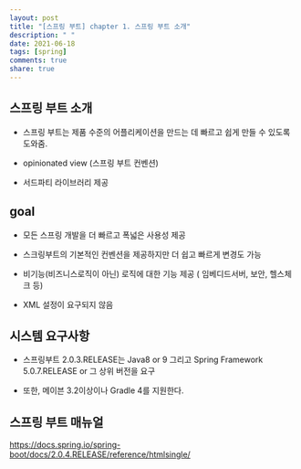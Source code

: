 ```yaml
---
layout: post
title: "[스프링 부트] chapter 1. 스프링 부트 소개"
description: " "
date: 2021-06-18
tags: [spring]
comments: true
share: true
---
```


## 스프링 부트 소개

- 스프링 부트는 제품 수준의 어플리케이션을 만드는 데 빠르고 쉽게 만들 수 있도록 도와줌.

- opinionated view (스프링 부트 컨벤션)

- 서드파티 라이브러리 제공



## goal

- 모든 스프링 개발을 더 빠르고 폭넓은 사용성 제공

- 스크링부트의 기본적인 컨벤션을 제공하지만 더 쉽고 빠르게 변경도 가능

- 비기능(비즈니스로직이 아닌) 로직에 대한 기능 제공 ( 임베디드서버, 보안, 헬스체크 등)

- XML 설정이 요구되지 않음



## 시스템 요구사항

- 스프링부트 2.0.3.RELEASE는 Java8 or 9 그리고 Spring Framework 5.0.7.RELEASE or 그 상위 버전을 요구

- 또한, 메이븐 3.2이상이나 Gradle 4를 지원한다.



## 스프링 부트 매뉴얼

<https://docs.spring.io/spring-boot/docs/2.0.4.RELEASE/reference/htmlsingle/>





